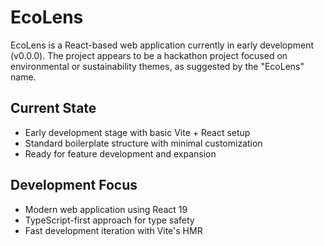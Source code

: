 # EcoLens

EcoLens is a React-based web application currently in early development (v0.0.0). The project appears to be a hackathon project focused on environmental or sustainability themes, as suggested by the "EcoLens" name.

## Current State
- Early development stage with basic Vite + React setup
- Standard boilerplate structure with minimal customization
- Ready for feature development and expansion

## Development Focus
- Modern web application using React 19
- TypeScript-first approach for type safety
- Fast development iteration with Vite's HMR